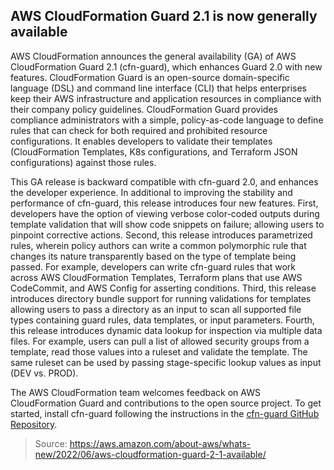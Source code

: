## AWS CloudFormation Guard 2.1 is now generally available

AWS CloudFormation announces the general availability (GA) of AWS CloudFormation Guard 2.1 (cfn-guard), which enhances Guard 2.0 with new features. CloudFormation Guard is an open-source domain-specific language (DSL) and command line interface (CLI) that helps enterprises keep their AWS infrastructure and application resources in compliance with their company policy guidelines. CloudFormation Guard provides compliance administrators with a simple, policy-as-code language to define rules that can check for both required and prohibited resource configurations. It enables developers to validate their templates (CloudFormation Templates, K8s configurations, and Terraform JSON configurations) against those rules.

This GA release is backward compatible with cfn-guard 2.0, and enhances the developer experience. In additional to improving the stability and performance of cfn-guard, this release introduces four new features. First, developers have the option of viewing verbose color-coded outputs during template validation that will show code snippets on failure; allowing users to pinpoint corrective actions. Second, this release introduces parametrized rules, wherein policy authors can write a common polymorphic rule that changes its nature transparently based on the type of template being passed. For example, developers can write cfn-guard rules that work across AWS CloudFormation Templates, Terraform plans that use AWS CodeCommit, and AWS Config for asserting conditions. Third, this release introduces directory bundle support for running validations for templates allowing users to pass a directory as an input to scan all supported file types containing guard rules, data templates, or input parameters. Fourth, this release introduces dynamic data lookup for inspection via multiple data files. For example, users can pull a list of allowed security groups from a template, read those values into a ruleset and validate the template. The same ruleset can be used by passing stage-specific lookup values as input (DEV vs. PROD).

The AWS CloudFormation team welcomes feedback on AWS CloudFormation Guard and contributions to the open source project. To get started, install cfn-guard following the instructions in the [cfn-guard GitHub Repository](https://github.com/aws-cloudformation/cloudformation-guard).

> Source: https://aws.amazon.com/about-aws/whats-new/2022/06/aws-cloudformation-guard-2-1-available/